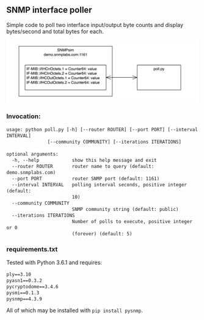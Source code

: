 ## SNMP interface poller
Simple code to poll two interface input/output byte counts and 
display bytes/second and total bytes for each.

![System Diagram](./doc/qrouter.jpg)

### Invocation:  

```
usage: python poll.py [-h] [--router ROUTER] [--port PORT] [--interval INTERVAL]
               [--community COMMUNITY] [--iterations ITERATIONS]

optional arguments:
  -h, --help            show this help message and exit
  --router ROUTER       router name to query (default: demo.snmplabs.com)
  --port PORT           router SNMP port (default: 1161)
  --interval INTERVAL   polling interval seconds, positive integer (default:
                        10)
  --community COMMUNITY
                        SNMP community string (default: public)
  --iterations ITERATIONS
                        Number of polls to execute, positive integer or 0
                        (forever) (default: 5)

```

### requirements.txt
Tested with Python 3.6.1 and requires:
```
ply==3.10
pyasn1==0.3.2
pycryptodome==3.4.6
pysmi==0.1.3
pysnmp==4.3.9
```
All of which may be installed with ```pip install pysnmp```.
